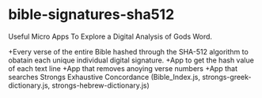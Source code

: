 # bible-signatures-sha512

Useful Micro Apps To Explore a Digital Analysis of Gods Word.

+Every verse of the entire Bible hashed through the SHA-512 algorithm to obatain each unique individual digital signature.
+App to get the hash value of each text line
+App that removes anoying verse numbers
+App that searches Strongs Exhaustive Concordance (Bible_Index.js, strongs-greek-dictionary.js, strongs-hebrew-dictionary.js)
